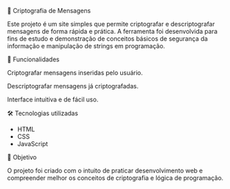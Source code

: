 🔐 Criptografia de Mensagens

Este projeto é um site simples que permite criptografar e descriptografar mensagens de forma rápida e prática.
A ferramenta foi desenvolvida para fins de estudo e demonstração de conceitos básicos de segurança da informação e manipulação de strings em programação.

🚀 Funcionalidades

Criptografar mensagens inseridas pelo usuário.

Descriptografar mensagens já criptografadas.

Interface intuitiva e de fácil uso.

🛠️ Tecnologias utilizadas

- HTML
- CSS
- JavaScript

📌 Objetivo

O projeto foi criado com o intuito de praticar desenvolvimento web e compreender melhor os conceitos de criptografia e lógica de programação.